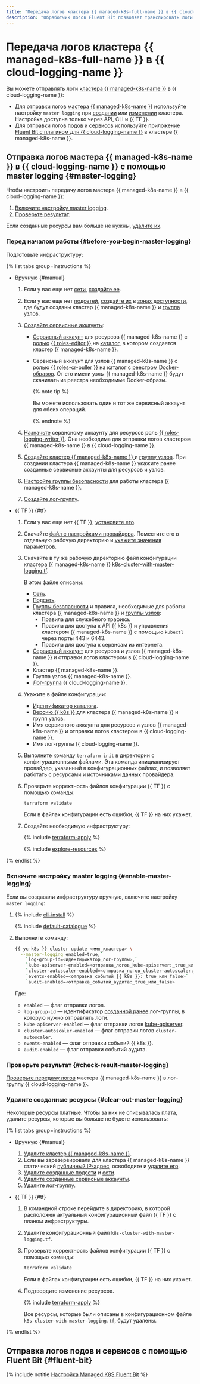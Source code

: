 ```yaml
---
title: "Передача логов кластера {{ managed-k8s-full-name }} в {{ cloud-logging-name }}"
description: "Обработчик логов Fluent Bit позволяет транслировать логи кластера {{ managed-k8s-name }} в сервис {{ cloud-logging-name }}. Для передачи логов используется модуль Fluent Bit plugin for {{ cloud-logging-full-name }}."
---
```


# Передача логов кластера {{ managed-k8s-full-name }} в {{ cloud-logging-name }}


Вы можете отправлять логи [кластера {{ managed-k8s-name }}](../../managed-kubernetes/concepts/index.md#kubernetes-cluster) в {{ cloud-logging-name }}:
* Для отправки логов [мастера {{ managed-k8s-name }}](../../managed-kubernetes/concepts/index.md#master) используйте настройку `master logging` при [создании](../../managed-kubernetes/operations/kubernetes-cluster/kubernetes-cluster-create.md) или [изменении](../../managed-kubernetes/operations/kubernetes-cluster/kubernetes-cluster-update.md) кластера. Настройка доступна только через API, CLI и {{ TF }}.
* Для отправки логов [подов](../../managed-kubernetes/concepts/index.md#pod) и [сервисов](../../managed-kubernetes/concepts/index.md#service) используйте приложение [Fluent Bit с плагином для {{ cloud-logging-name }}](/marketplace/products/yc/fluent-bit) в кластере {{ managed-k8s-name }}.

## Отправка логов мастера {{ managed-k8s-name }} в {{ cloud-logging-name }} с помощью master logging {#master-logging}

Чтобы настроить передачу логов мастера {{ managed-k8s-name }} в {{ cloud-logging-name }}:
1. [Включите настройку master logging](#enable-master-logging).
1. [Проверьте результат](#check-result-master-logging).

Если созданные ресурсы вам больше не нужны, [удалите их](#clear-out-master-logging).

### Перед началом работы {#before-you-begin-master-logging}

Подготовьте инфраструктуру:

{% list tabs group=instructions %}

- Вручную {#manual}

  1. Если у вас еще нет [сети](../../vpc/concepts/network.md#network), [создайте ее](../../vpc/operations/network-create.md).
  1. Если у вас еще нет [подсетей](../../vpc/concepts/network.md#subnet), [создайте их](../../vpc/operations/subnet-create.md) в [зонах доступности](../../overview/concepts/geo-scope.md), где будут созданы кластер {{ managed-k8s-name }} и [группа узлов](../../managed-kubernetes/concepts/index.md#node-group).
  1. [Создайте сервисные аккаунты](../../iam/operations/sa/create.md#create-sa):
     * [Сервисный аккаунт](../../iam/concepts/users/service-accounts.md) для ресурсов {{ managed-k8s-name }} с [ролью](../../iam/concepts/access-control/roles.md) [{{ roles-editor }}](../../iam/roles-reference.md#editor) на [каталог](../../resource-manager/concepts/resources-hierarchy.md#folder), в котором создается кластер {{ managed-k8s-name }}.
     * Сервисный аккаунт для узлов {{ managed-k8s-name }} с ролью [{{ roles-cr-puller }}](../../container-registry/security/index.md#container-registry-images-puller) на каталог с [реестром](../../container-registry/concepts/registry.md) [Docker-образов](../../container-registry/concepts/docker-image.md). От его имени узлы {{ managed-k8s-name }} будут скачивать из реестра необходимые Docker-образы.

       {% note tip %}

       Вы можете использовать один и тот же сервисный аккаунт для обеих операций.

       {% endnote %}

  1. [Назначьте](../../iam/operations/sa/assign-role-for-sa.md#binding-role-resource) сервисному аккаунту для ресурсов роль [{{ roles-logging-writer }}](../../logging/security/index.md#logging-writer). Она необходима для отправки логов кластером {{ managed-k8s-name }} в {{ cloud-logging-name }}.
  1. [Создайте кластер {{ managed-k8s-name }} ](../../managed-kubernetes/operations/kubernetes-cluster/kubernetes-cluster-create.md#kubernetes-cluster-create) и [группу узлов](../../managed-kubernetes/operations/node-group/node-group-create.md). При создании кластера {{ managed-k8s-name }} укажите ранее созданные сервисные аккаунты для ресурсов и узлов.
  1. [Настройте группы безопасности](../../managed-kubernetes/operations/connect/security-groups.md) для работы кластера {{ managed-k8s-name }}.
  1. [Создайте лог-группу](../operations/create-group.md).

- {{ TF }} {#tf}

  1. Если у вас еще нет {{ TF }}, [установите его](../../tutorials/infrastructure-management/terraform-quickstart.md#install-terraform).
  1. Скачайте [файл с настройками провайдера](https://github.com/yandex-cloud-examples/yc-terraform-provider-settings/blob/main/provider.tf). Поместите его в отдельную рабочую директорию и [укажите значения параметров](../../tutorials/infrastructure-management/terraform-quickstart.md#configure-provider).
  1. Скачайте в ту же рабочую директорию файл конфигурации кластера {{ managed-k8s-name }} [k8s-cluster-with-master-logging.tf](https://github.com/yandex-cloud-examples/yc-mk8s-cloud-logging/blob/main/k8s-cluster-with-master-logging.tf).

     В этом файле описаны:
     * [Сеть](../../vpc/concepts/network.md#network).
     * [Подсеть](../../vpc/concepts/network.md#subnet).
     * [Группы безопасности](../../managed-kubernetes/operations/connect/security-groups.md) и правила, необходимые для работы кластера {{ managed-k8s-name }} и [группы узлов](../../managed-kubernetes/concepts/index.md#node-group):
       * Правила для служебного трафика.
       * Правила для доступа к API {{ k8s }} и управления кластером {{ managed-k8s-name }} с помощью `kubectl` через порты 443 и 6443.
       * Правила для доступа к сервисам из интернета.
     * [Сервисный аккаунт](../../iam/concepts/users/service-accounts.md) для ресурсов и узлов {{ managed-k8s-name }} и отправки логов кластером в {{ cloud-logging-name }}.
     * Кластер {{ managed-k8s-name }}.
     * Группа узлов {{ managed-k8s-name }}.
     * [Лог-группа](../concepts/log-group.md) {{ cloud-logging-name }}.
  1. Укажите в файле конфигурации:
     * [Идентификатор каталога](../../resource-manager/operations/folder/get-id.md).
     * [Версию {{ k8s }}](../../managed-kubernetes/concepts/release-channels-and-updates.md) для кластера {{ managed-k8s-name }} и групп узлов.
     * Имя сервисного аккаунта для ресурсов и узлов {{ managed-k8s-name }} и отправки логов кластером в {{ cloud-logging-name }}.
     * Имя лог-группы {{ cloud-logging-name }}.
  1. Выполните команду `terraform init` в директории с конфигурационными файлами. Эта команда инициализирует провайдер, указанный в конфигурационных файлах, и позволяет работать с ресурсами и источниками данных провайдера.
  1. Проверьте корректность файлов конфигурации {{ TF }} с помощью команды:

     ```bash
     terraform validate
     ```

     Если в файлах конфигурации есть ошибки, {{ TF }} на них укажет.
  1. Создайте необходимую инфраструктуру:

     {% include [terraform-apply](../../_includes/mdb/terraform/apply.md) %}

     {% include [explore-resources](../../_includes/mdb/terraform/explore-resources.md) %}

{% endlist %}

### Включите настройку master logging {#enable-master-logging}

Если вы создавали инфраструктуру вручную, включите настройку `master logging`:
1. {% include [cli-install](../../_includes/cli-install.md) %}

   {% include [default-catalogue](../../_includes/default-catalogue.md) %}

1. Выполните команду:

   ```bash
   {{ yc-k8s }} cluster update <имя_кластера> \
     --master-logging enabled=true,`
       `log-group-id=<идентификатор_лог-группы>,`
       `kube-apiserver-enabled=<отправка_логов_kube-apiserver:_true_или_false>,`
       `cluster-autoscaler-enabled=<отправка_логов_cluster-autoscaler:_true_или_false>,`
       `events-enabled=<отправка_событий_{{ k8s }}:_true_или_false>`
       `audit-enabled=<отправка_событий_аудита:_true_или_false>
   ```

   Где:
   * `enabled` — флаг отправки логов.
   * `log-group-id` — идентификатор [созданной ранее](#before-you-begin-master-logging) лог-группы, в которую нужно отправлять логи.
   * `kube-apiserver-enabled` — флаг отправки логов [kube-apiserver](https://kubernetes.io/docs/reference/command-line-tools-reference/kube-apiserver/).
   * `cluster-autoscaler-enabled` — флаг отправки логов `cluster-autoscaler`.
   * `events-enabled` — флаг отправки событий {{ k8s }}.
   * `audit-enabled` — флаг отправки событий аудита.

### Проверьте результат {#check-result-master-logging}

[Проверьте передачу логов](../operations/read-logs.md) мастера {{ managed-k8s-name }} в лог-группу {{ cloud-logging-name }}.

### Удалите созданные ресурсы {#clear-out-master-logging}

Некоторые ресурсы платные. Чтобы за них не списывалась плата, удалите ресурсы, которые вы больше не будете использовать:

{% list tabs group=instructions %}

- Вручную {#manual}

  1. [Удалите кластер {{ managed-k8s-name }}](../../managed-kubernetes/operations/kubernetes-cluster/kubernetes-cluster-delete.md).
  1. Если вы зарезервировали для кластера {{ managed-k8s-name }} статический [публичный IP-адрес](../../vpc/concepts/address.md#public-addresses), освободите и [удалите его](../../vpc/operations/address-delete.md).
  1. [Удалите созданные подсети](../../vpc/operations/subnet-delete.md) и [сети](../../vpc/operations/network-delete.md).
  1. [Удалите созданные сервисные аккаунты](../../iam/operations/sa/delete.md).
  1. [Удалите лог-группу](../../logging/operations/delete-group.md).

- {{ TF }} {#tf}

  1. В командной строке перейдите в директорию, в которой расположен актуальный конфигурационный файл {{ TF }} с планом инфраструктуры.
  1. Удалите конфигурационный файл `k8s-cluster-with-master-logging.tf`.
  1. Проверьте корректность файлов конфигурации {{ TF }} с помощью команды:

     ```bash
     terraform validate
     ```

     Если в файлах конфигурации есть ошибки, {{ TF }} на них укажет.
  1. Подтвердите изменение ресурсов.

     {% include [terraform-apply](../../_includes/mdb/terraform/apply.md) %}

     Все ресурсы, которые были описаны в конфигурационном файле `k8s-cluster-with-master-logging.tf`, будут удалены.

{% endlist %}

## Отправка логов подов и сервисов с помощью Fluent Bit {#fluent-bit}

{% include notitle [Настройка Managed K8S Fluent Bit](../../_tutorials/containers/k8s-fluent-bit-logging.md) %}
